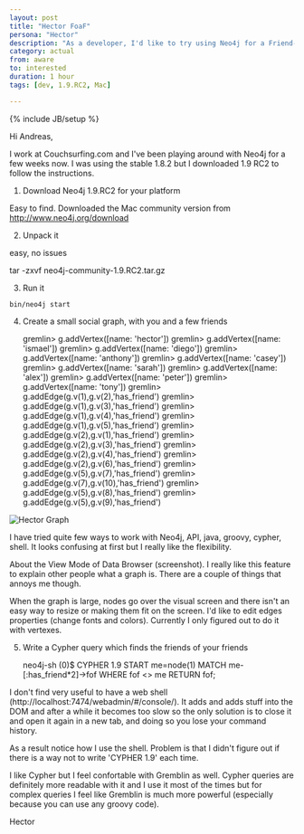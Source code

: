 ```yaml
---
layout: post
title: "Hector FoaF"
persona: "Hector"
description: "As a developer, I'd like to try using Neo4j for a Friend-of-a-Friend query."
category: actual
from: aware
to: interested
duration: 1 hour
tags: [dev, 1.9.RC2, Mac]

---
```

{% include JB/setup %}


Hi Andreas,

I work at Couchsurfing.com and I've been playing around with Neo4j for a few weeks now. I was using the stable 1.8.2 but I downloaded 1.9 RC2 to follow the instructions.
 

1. Download Neo4j 1.9.RC2 for your platform

Easy to find. Downloaded the Mac community version from http://www.neo4j.org/download

2. Unpack it

easy, no issues

tar -zxvf neo4j-community-1.9.RC2.tar.gz 

3. Run it

`bin/neo4j start `
 
4. Create a small social graph, with you and a few friends

    gremlin> g.addVertex([name: 'hector'])
    gremlin> g.addVertex([name: 'ismael'])
    gremlin> g.addVertex([name: 'diego'])
    gremlin> g.addVertex([name: 'anthony'])
    gremlin> g.addVertex([name: 'casey'])
    gremlin> g.addVertex([name: 'sarah'])
    gremlin> g.addVertex([name: 'alex'])
    gremlin> g.addVertex([name: 'peter'])
    gremlin> g.addVertex([name: 'tony'])
    gremlin> g.addEdge(g.v(1),g.v(2),'has_friend')
    gremlin> g.addEdge(g.v(1),g.v(3),'has_friend')
    gremlin> g.addEdge(g.v(1),g.v(4),'has_friend')
    gremlin> g.addEdge(g.v(1),g.v(5),'has_friend')
    gremlin> g.addEdge(g.v(2),g.v(1),'has_friend')
    gremlin> g.addEdge(g.v(2),g.v(3),'has_friend')
    gremlin> g.addEdge(g.v(2),g.v(4),'has_friend')
    gremlin> g.addEdge(g.v(2),g.v(6),'has_friend')
    gremlin> g.addEdge(g.v(5),g.v(7),'has_friend')
    gremlin> g.addEdge(g.v(7),g.v(10),'has_friend')
    gremlin> g.addEdge(g.v(5),g.v(8),'has_friend')
    gremlin> g.addEdge(g.v(5),g.v(9),'has_friend') 

![Hector Graph](http://f.cl.ly/items/2H371Z1X141o170y3k1l/Screen%20Shot%202013-05-04%20at%209.05.08%20PM.png)

I have tried quite few ways to work with Neo4j, API, java, groovy, cypher, shell. It looks confusing at first but I really like the flexibility.

About the View Mode of Data Browser (screenshot). I really like this feature to explain other people what a graph is. There are a couple of things that annoys me though.

When the graph is large, nodes go over the visual screen and there isn't an easy way to resize or making them fit on the screen.
I'd like to edit edges properties (change fonts and colors). Currently I only figured out to do it with vertexes.
 
5. Write a Cypher query which finds the friends of your friends

    neo4j-sh (0)$ CYPHER 1.9 START me=node(1) MATCH me-[:has_friend*2]->fof WHERE fof <> me RETURN fof;

I don't find very useful to have a web shell (http://localhost:7474/webadmin/#/console/). It adds and adds stuff into the DOM and after a while it becomes too slow so the only solution is to close it and open it again in a new tab, and doing so you lose your command history.

As a result notice how I use the shell. Problem is that I didn't figure out if there is a way not to write 'CYPHER 1.9' each time.

I like Cypher but I feel confortable with Gremblin as well. Cypher queries are definitely more readable with it and I use it most of the times but for complex queries I feel like Gremblin is much more powerful (especially because you can use any groovy code).


Hector
